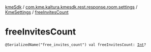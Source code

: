 [kmeSdk](../../index.md) / [com.kme.kaltura.kmesdk.rest.response.room.settings](../index.md) / [KmeSettings](index.md) / [freeInvitesCount](./free-invites-count.md)

# freeInvitesCount

`@SerializedName("free_invites_count") val freeInvitesCount: `[`Int`](https://kotlinlang.org/api/latest/jvm/stdlib/kotlin/-int/index.html)`?`